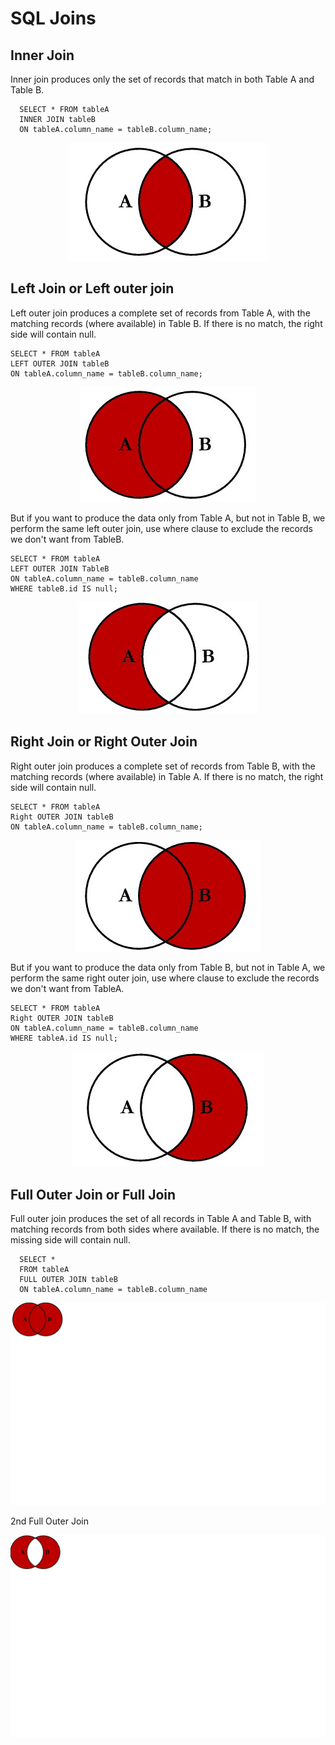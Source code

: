 # SQL Joins 

## Inner Join
Inner join produces only the set of records that match in both Table A and Table B.
      
      SELECT * FROM tableA
      INNER JOIN tableB
      ON tableA.column_name = tableB.column_name;

<p align="center">
  <img src="https://github.com/datatechdemo/sql/blob/main/basics/Inner-join.PNG">
</p>

## Left Join or Left outer join
Left outer join produces a complete set of records from Table A, with the matching records (where available) in Table B. If there is no match, the right side will contain null.

    SELECT * FROM tableA
    LEFT OUTER JOIN tableB
    ON tableA.column_name = tableB.column_name;
 
<p align="center">
  <img src="https://github.com/datatechdemo/sql/blob/main/basics/left-join1.PNG">
</p>

But if you want to produce the data only from Table A, but not in Table B, we perform the same left outer join, use where clause to exclude the records we don't want from TableB.
 
    SELECT * FROM tableA
    LEFT OUTER JOIN TableB
    ON tableA.column_name = tableB.column_name
    WHERE tableB.id IS null;
 
<p align="center">
  <img src="https://github.com/datatechdemo/sql/blob/main/basics/left-join2.PNG">
</p>
 
## Right Join or Right Outer Join
Right outer join produces a complete set of records from Table B, with the matching records (where available) in Table A. If there is no match, the right side will contain null.

    SELECT * FROM tableA
    Right OUTER JOIN tableB
    ON tableA.column_name = tableB.column_name;
  
<p align="center">
  <img src="https://github.com/datatechdemo/sql/blob/main/basics/right-join1.PNG">
</p>  

But if you want to produce the data only from Table B, but not in Table A, we perform the same right outer join, use where clause to exclude the records we don't want from TableA.
 
    SELECT * FROM tableA
    Right OUTER JOIN tableB
    ON tableA.column_name = tableB.column_name
    WHERE tableA.id IS null;

<p align="center">
  <img src="https://github.com/datatechdemo/sql/blob/main/basics/right-join2.PNG">
</p>

## Full Outer Join or Full Join
Full outer join produces the set of all records in Table A and Table B, with matching records from both sides where available. If there is no match, the missing side will contain null.

      SELECT *
      FROM tableA
      FULL OUTER JOIN tableB
      ON tableA.column_name = tableB.column_name

<p align="center">
  <img src="https://github.com/datatechdemo/sql/blob/main/basics/full-outer-join1.png">
</p>

2nd Full Outer Join

<p align="center">
  <img src="https://github.com/datatechdemo/sql/blob/main/basics/full-outer-join2.png">
</p>


